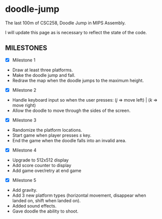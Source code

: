 # doodle-jump

The last 100m of CSC258, Doodle Jump in MIPS Assembly.

I will update this page as is necessary to reflect the state of the code.

## MILESTONES
- [x] Milestone 1
-   Draw at least three platforms.
-   Make the doodle jump and fall.
-   Redraw the map when the doodle jumps to the maximum height.
- [x] Milestone 2
-   Handle keyboard input so when the user presses: (*j* => move left) | (*k* => move right)
-   Allow the doodle to move through the sides of the screen.
- [x] Milestone 3
-   Randomize the platform locations.
-   Start game when player presses *s* key.
-   End the game when the doodle falls into an invalid area.
- [x] Milestone 4
-   Upgrade to 512x512 display
-   Add score counter to display
-   Add game over/retry at end game
- [x] Milestone 5
-   Add gravity.
-   Add 3 new platform types (horizontal movement, disappear when landed on, shift when landed on).
-   Added sound effects.
-   Gave doodle the ability to shoot.
